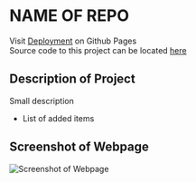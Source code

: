 # NAME OF REPO

Visit [Deployment](https://superronancraft.github.io/bootcamp-personal-blog/) on Github Pages  
Source code to this project can be located [here](index.html)

## Description of Project

Small description

- List of added items

## Screenshot of Webpage

![Screenshot of Webpage](/assets/images/webpage.png)

